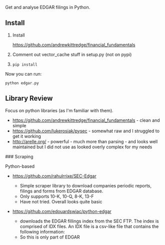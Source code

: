 Get and analyse EDGAR filings in Python.

## Install

1. Install

    <https://github.com/andrewkittredge/financial_fundamentals>

2. Comment out vector_cache stuff in setup.py (not on pypi)

3. `pip install`

Now you can run:

    python edgar.py

## Library Review

Focus on python libraries (as I'm familiar with them).

* https://github.com/andrewkittredge/financial_fundamentals - clean and simple
* https://github.com/lukerosiak/pysec - somewhat raw and I struggled to get it working
* http://arelle.org/ - powerful - much more than parsing - and looks well
  maintained but I did not use as looked overly complex for my needs

### Scraping

Python-based

* https://github.com/rahulrrixe/SEC-Edgar
  * Simple scraper library to download companies periodic reports, filings and forms from EDGAR database.
  * Only supports 10-K, 10-Q, 8-K, 13-F
  * Have not tried. Overall looks quite basic

* https://github.com/edouardswiac/python-edgar
  * downloads the EDGAR fillings index from the SEC FTP. The index is comprised of IDX files. An IDX file is a csv-like file that contains the following information:
  * So this is only part of EDGAR


